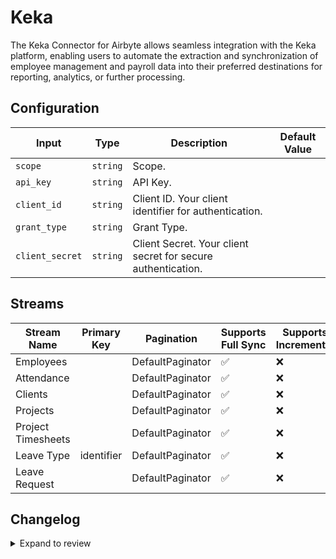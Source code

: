# Keka
The Keka Connector for Airbyte allows seamless integration with the Keka platform, enabling users to automate the extraction and synchronization of employee management and payroll data into their preferred destinations for reporting, analytics, or further processing.

## Configuration

| Input | Type | Description | Default Value |
|-------|------|-------------|---------------|
| `scope` | `string` | Scope.  |  |
| `api_key` | `string` | API Key.  |  |
| `client_id` | `string` | Client ID. Your client identifier for authentication. |  |
| `grant_type` | `string` | Grant Type.  |  |
| `client_secret` | `string` | Client Secret. Your client secret for secure authentication. |  |

## Streams
| Stream Name | Primary Key | Pagination | Supports Full Sync | Supports Incremental |
|-------------|-------------|------------|---------------------|----------------------|
| Employees |  | DefaultPaginator | ✅ |  ❌  |
| Attendance |  | DefaultPaginator | ✅ |  ❌  |
| Clients |  | DefaultPaginator | ✅ |  ❌  |
| Projects |  | DefaultPaginator | ✅ |  ❌  |
| Project Timesheets |  | DefaultPaginator | ✅ |  ❌  |
| Leave Type | identifier | DefaultPaginator | ✅ |  ❌  |
| Leave Request |  | DefaultPaginator | ✅ |  ❌  |

## Changelog

<details>
  <summary>Expand to review</summary>

| Version          | Date              | Pull Request | Subject        |
|------------------|-------------------|--------------|----------------|
| 0.0.17 | 2025-07-05 | [62645](https://github.com/airbytehq/airbyte/pull/62645) | Update dependencies |
| 0.0.16 | 2025-06-28 | [62172](https://github.com/airbytehq/airbyte/pull/62172) | Update dependencies |
| 0.0.15 | 2025-06-21 | [61849](https://github.com/airbytehq/airbyte/pull/61849) | Update dependencies |
| 0.0.14 | 2025-06-14 | [61129](https://github.com/airbytehq/airbyte/pull/61129) | Update dependencies |
| 0.0.13 | 2025-05-24 | [59800](https://github.com/airbytehq/airbyte/pull/59800) | Update dependencies |
| 0.0.12 | 2025-05-03 | [59247](https://github.com/airbytehq/airbyte/pull/59247) | Update dependencies |
| 0.0.11 | 2025-04-26 | [58796](https://github.com/airbytehq/airbyte/pull/58796) | Update dependencies |
| 0.0.10 | 2025-04-19 | [58156](https://github.com/airbytehq/airbyte/pull/58156) | Update dependencies |
| 0.0.9 | 2025-04-12 | [57690](https://github.com/airbytehq/airbyte/pull/57690) | Update dependencies |
| 0.0.8 | 2025-04-05 | [57093](https://github.com/airbytehq/airbyte/pull/57093) | Update dependencies |
| 0.0.7 | 2025-03-29 | [56700](https://github.com/airbytehq/airbyte/pull/56700) | Update dependencies |
| 0.0.6 | 2025-03-22 | [55498](https://github.com/airbytehq/airbyte/pull/55498) | Update dependencies |
| 0.0.5 | 2025-03-01 | [54766](https://github.com/airbytehq/airbyte/pull/54766) | Update dependencies |
| 0.0.4 | 2025-02-22 | [54328](https://github.com/airbytehq/airbyte/pull/54328) | Update dependencies |
| 0.0.3 | 2025-02-15 | [53861](https://github.com/airbytehq/airbyte/pull/53861) | Update dependencies |
| 0.0.2 | 2025-02-08 | [53271](https://github.com/airbytehq/airbyte/pull/53271) | Update dependencies |
| 0.0.1 | 2025-01-29 | | Initial release by [@bhushan-dhwaniris](https://github.com/bhushan-dhwaniris) via Connector Builder |

</details>
